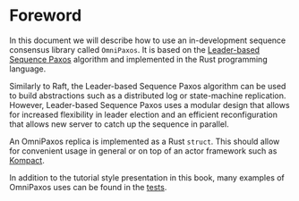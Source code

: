 # Foreword

In this document we will describe how to use an in-development sequence consensus library called `OmniPaxos`. It is based on the [Leader-based Sequence Paxos](https://arxiv.org/pdf/2008.13456.pdf) algorithm and implemented in the Rust programming language. 

Similarly to Raft, the Leader-based Sequence Paxos algorithm can be used to build abstractions such as a distributed log or state-machine replication. However, Leader-based Sequence Paxos uses a modular design that allows for increased flexibility in leader election and an efficient reconfiguration that allows new server to catch up the sequence in parallel.

An OmniPaxos replica is implemented as a Rust ```struct```. This should allow for convenient usage in general or on top of an actor framework such as [Kompact](https://github.com/kompics/kompact).

In addition to the tutorial style presentation in this book, many examples of OmniPaxos uses can be found in the [tests](https://github.com/haraldng/omnipaxos/tree/master/tests).
